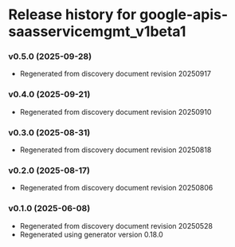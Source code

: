 # Release history for google-apis-saasservicemgmt_v1beta1

### v0.5.0 (2025-09-28)

* Regenerated from discovery document revision 20250917

### v0.4.0 (2025-09-21)

* Regenerated from discovery document revision 20250910

### v0.3.0 (2025-08-31)

* Regenerated from discovery document revision 20250818

### v0.2.0 (2025-08-17)

* Regenerated from discovery document revision 20250806

### v0.1.0 (2025-06-08)

* Regenerated from discovery document revision 20250528
* Regenerated using generator version 0.18.0

